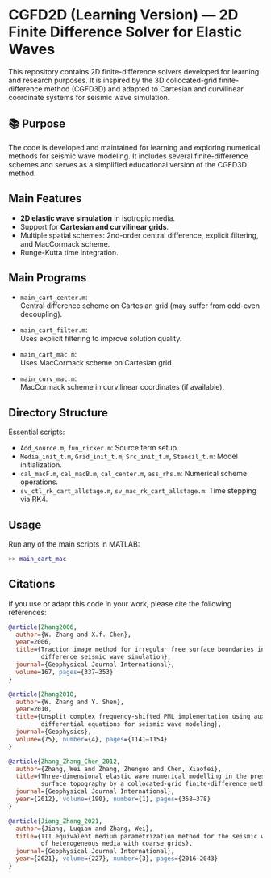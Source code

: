# CGFD2D (Learning Version) — 2D Finite Difference Solver for Elastic Waves

This repository contains 2D finite-difference solvers developed for learning and research purposes. It is inspired by the 3D collocated-grid finite-difference method (CGFD3D) and adapted to Cartesian and curvilinear coordinate systems for seismic wave simulation.

## 📚 Purpose

The code is developed and maintained for learning and exploring numerical methods for seismic wave modeling. It includes several finite-difference schemes and serves as a simplified educational version of the CGFD3D method.

##  Main Features

- **2D elastic wave simulation** in isotropic media.
- Support for **Cartesian and curvilinear grids**.
- Multiple spatial schemes: 2nd-order central difference, explicit filtering, and MacCormack scheme.
- Runge-Kutta time integration.

##  Main Programs

- `main_cart_center.m`:  
  Central difference scheme on Cartesian grid (may suffer from odd-even decoupling).

- `main_cart_filter.m`:  
  Uses explicit filtering to improve solution quality.

- `main_cart_mac.m`:  
  Uses MacCormack scheme on Cartesian grid.

- `main_curv_mac.m`:  
  MacCormack scheme in curvilinear coordinates (if available).

##  Directory Structure

Essential scripts:
- `Add_source.m`, `fun_ricker.m`: Source term setup.
- `Media_init_t.m`, `Grid_init_t.m`, `Src_init_t.m`, `Stencil_t.m`: Model initialization.
- `cal_macF.m`, `cal_macB.m`, `cal_center.m`, `ass_rhs.m`: Numerical scheme operations.
- `sv_ctl_rk_cart_allstage.m`, `sv_mac_rk_cart_allstage.m`: Time stepping via RK4.

##  Usage

Run any of the main scripts in MATLAB:
```matlab
>> main_cart_mac
```

##  Citations

If you use or adapt this code in your work, please cite the following references:
```bibtex
@article{Zhang2006,
  author={W. Zhang and X.f. Chen},
  year=2006,
  title={Traction image method for irregular free surface boundaries in finite
         difference seismic wave simulation},
  journal={Geophysical Journal International},
  volume=167, pages={337–353}
}

@article{Zhang2010,
  author={W. Zhang and Y. Shen},
  year=2010,
  title={Unsplit complex frequency-shifted PML implementation using auxiliary
         differential equations for seismic wave modeling},
  journal={Geophysics},
  volume={75}, number={4}, pages={T141–T154}
}

@article{Zhang_Zhang_Chen_2012,
  author={Zhang, Wei and Zhang, Zhenguo and Chen, Xiaofei},
  title={Three-dimensional elastic wave numerical modelling in the presence of
         surface topography by a collocated-grid finite-difference method on curvilinear grids},
  journal={Geophysical Journal International},
  year={2012}, volume={190}, number={1}, pages={358–378}
}

@article{Jiang_Zhang_2021,
  author={Jiang, Luqian and Zhang, Wei},
  title={TTI equivalent medium parametrization method for the seismic waveform modelling
         of heterogeneous media with coarse grids},
  journal={Geophysical Journal International},
  year={2021}, volume={227}, number={3}, pages={2016–2043}
}
```
